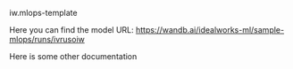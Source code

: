 iw.mlops-template

Here you can find the model URL:
https://wandb.ai/idealworks-ml/sample-mlops/runs/ivrusoiw


Here is some other documentation
